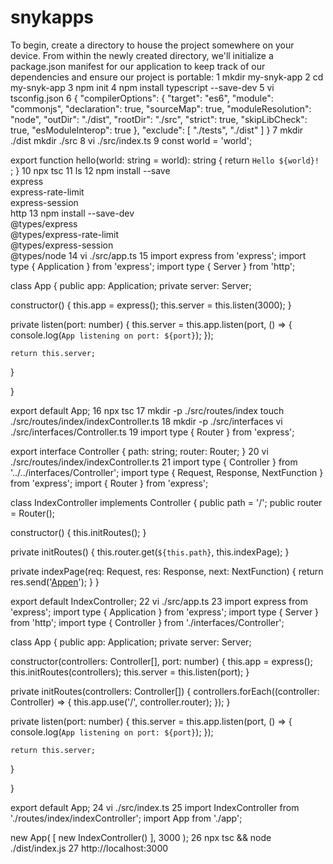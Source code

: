 # snykapps
To begin, create a directory to house the project somewhere on your device. From within the newly created directory, we'll initialize a package.json manifest for our application to keep track of our dependencies and ensure our project is portable:
1 
mkdir my-snyk-app
2 
cd my-snyk-app
3 
npm init
4 
npm install typescript --save-dev
5 
vi tsconfig.json
6 
{
  "compilerOptions": {
    "target": "es6",
    "module": "commonjs",
    "declaration": true,
    "sourceMap": true,
    "moduleResolution": "node",
    "outDir": "./dist",
    "rootDir": "./src",
    "strict": true,
    "skipLibCheck": true,
    "esModuleInterop": true
  },
  "exclude": [
    "./tests",
    "./dist"
  ]
}
7 
mkdir ./dist
mkdir ./src
8 
vi ./src/index.ts
9
const world = 'world';

export function hello(world: string = world): string {
  return `Hello ${world}! `;
}
10
npx tsc
11
ls
12
npm install --save \
  express \
  express-rate-limit \
  express-session \
  http
13
npm install --save-dev \
  @types/express \
  @types/express-rate-limit \
  @types/express-session \
  @types/node
14
vi ./src/app.ts
15
import express from 'express';
import type { Application } from 'express';
import type { Server } from 'http';

class App {
  public app: Application;
  private server: Server;

  constructor() {
    this.app = express();
    this.server = this.listen(3000);
  }

  private listen(port: number) {
    this.server = this.app.listen(port, () => {
      console.log(`App listening on port: ${port}`);
    });

    return this.server;
  }

}

export default App;
16
npx tsc
17
mkdir -p ./src/routes/index
touch ./src/routes/index/indexController.ts
18
mkdir -p ./src/interfaces
vi ./src/interfaces/Controller.ts
19
import type { Router } from 'express';

export interface Controller {
  path: string;
  router: Router;
}
20
vi ./src/routes/index/indexController.ts
21
import type { Controller } from '../../interfaces/Controller';
import type { Request, Response, NextFunction } from 'express';
import { Router } from 'express';

class IndexController implements Controller {
  public path = '/';
  public router = Router();

  constructor() {
    this.initRoutes();
  }

  private initRoutes() {
    this.router.get(`${this.path}`, this.indexPage);
  }

  private indexPage(req: Request, res: Response, next: NextFunction) {
    return res.send('[Appen](https://www.youtube.com/clip/UgkxB808I7ldxnIqV3Mj2MmvUEu4-NGz9XXv)');
  }
}

export default IndexController;
22
vi ./src/app.ts
23 import express from 'express';
import type { Application } from 'express';
import type { Server } from 'http';
import type { Controller } from './interfaces/Controller';

class App {
  public app: Application;
  private server: Server;

  constructor(controllers: Controller[], port: number) {
    this.app = express();
    this.initRoutes(controllers);
    this.server = this.listen(port);
  }

  private initRoutes(controllers: Controller[]) {
    controllers.forEach((controller: Controller) => {
      this.app.use('/', controller.router);
    });
  }

  private listen(port: number) {
    this.server = this.app.listen(port, () => {
      console.log(`App listening on port: ${port}`);
    });

    return this.server;
  }

}

export default App;
24
vi ./src/index.ts
25
import IndexController from './routes/index/indexController';
import App from './app';

new App(
  [
    new IndexController()
  ],
  3000
);
26
npx tsc && node ./dist/index.js
27
http://localhost:3000
